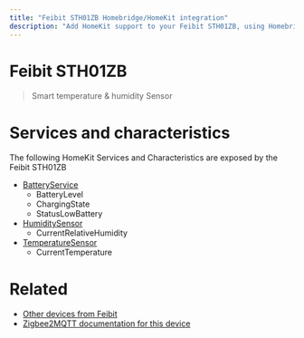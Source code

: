 ```yaml
---
title: "Feibit STH01ZB Homebridge/HomeKit integration"
description: "Add HomeKit support to your Feibit STH01ZB, using Homebridge, Zigbee2MQTT and homebridge-z2m."
---
```

<!---
This file has been GENERATED using src/docgen/docgen.ts
DO NOT EDIT THIS FILE MANUALLY!
-->
# Feibit STH01ZB
> Smart temperature & humidity Sensor


# Services and characteristics
The following HomeKit Services and Characteristics are exposed by
the Feibit STH01ZB

* [BatteryService](../../battery.md)
  * BatteryLevel
  * ChargingState
  * StatusLowBattery
* [HumiditySensor](../../sensors.md)
  * CurrentRelativeHumidity
* [TemperatureSensor](../../sensors.md)
  * CurrentTemperature


# Related
* [Other devices from Feibit](../index.md#feibit)
* [Zigbee2MQTT documentation for this device](https://www.zigbee2mqtt.io/devices/STH01ZB.html)